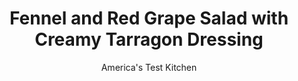 ---
layout: ../../layouts/MarkdownPostLayout.astro
title: Fennel and Red Grape Salad with Creamy Tarragon Dressing
author: America's Test Kitchen
pubDate: 2023-03-15
description: "The great combination of tarragon and grapes is only improved upon with the addition of fennel and pecans in this elegant salad."
image_url: https://res.cloudinary.com/hksqkdlah/image/upload/ar_1:1,c_fill,dpr_2.0,f_auto,fl_lossy.progressive.strip_profile,g_faces:auto,q_auto:low,w_344/5043_sfs-jj06-grapesnuts-317689
tags: ["Side Dishes","Fruit","Salads","Contest Recipes"]
calories: 1304
protein: 2
carbohydrates: 10
fats: 
fiber: 4
ingredients: ["1 tablespoon, sour cream","1 tablespoon, mayonnaise","1 tablespoon, lemon juice plus 1/2 teaspoon grated zest from 1 lemon","5 tablespoons, olive oil","1/4 teaspoon, sugar","1 tablespoon, chopped fresh tarragon leaves","1 tablespoon, chopped fresh parsley leaves","3 , romaine hearts, torn into bite-sized pieces (about 12 cups)","3/4 cup, red grapes, halved or quartered, depending on their size","3/4 cup, thinly sliced fennel (see related Tip)","1/2 cup, spiced pecans (see note above)"]
serves: 6
time: ""
instructions: ["Whisk sour cream, mayonnaise, lemon juice, olive oil, and sugar together in medium bowl. Whisk in lemon zest, tarragon, and parsley until combined and season with salt and pepper.","Arrange romaine hearts in serving bowl and top with grapes, fennel, and pecans. Serve, passing dressing separately at table."]
nutrition: ["445 mg Potassium","73 mg Phosphorus","62 mg Calcium","1 mg Iron","32 mg Magnesium","31 mg Sodium","19 g Fat","12 g Monounsaturated","4 g Polyunsaturated","9 mg Vitamin C","1 mg Cholesterol","2 g Saturated","4 g Fiber","177 µg Folate (food)","5 g Sugars","155 µg Vitamin K","147 g Water","10 g Carbs","177 µg Folate equivalent (total)","2 g Protein","2 mg Vitamin E","558 µg Vitamin A","217 kcal Energy","1304 calories"]
notes: "Use your favorite store-bought spiced pecans or try the related recipe."
---